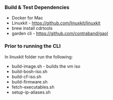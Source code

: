 

### Build & Test Dependencies
- Docker for Mac
- Linuxkit - https://github.com/linuxkit/linuxkit
- brew install cdrtools
- garden cli - https://github.com/contraband/gaol

### Prior to running the CLI

In linuxkit folder run the following:
- build-image.sh - builds the vm iso
- build-bosh-iso.sh
- build-cf-iso.sh
- build-firmware.sh
- fetch-executables.sh
- setup-ip-aliases.sh
